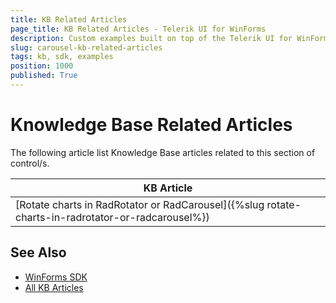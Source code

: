 ```yaml
---
title: KB Related Articles
page_title: KB Related Articles - Telerik UI for WinForms
description: Custom examples built on top of the Telerik UI for WinForms control.
slug: carousel-kb-related-articles
tags: kb, sdk, examples
position: 1000
published: True
---
```


# Knowledge Base Related Articles

The following article list Knowledge Base articles related to this section of control/s.
<!--KB Articles Table-->

|KB Article|
|----|
|[Rotate charts in RadRotator or RadCarousel]({%slug rotate-charts-in-radrotator-or-radcarousel%})|

## See Also

* [WinForms SDK](https://github.com/telerik/winforms-sdk)
* [All KB Articles](https://docs.telerik.com/devtools/winforms/knowledge-base)
